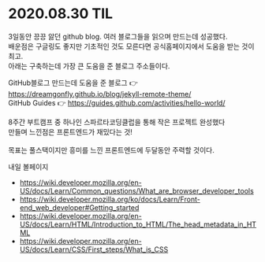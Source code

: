# 2020.08.30 TIL

3일동안 끙끙 앓던 github blog. 여러 블로그들을 읽으며 만드는데 성공했다.</br>
배운점은 구글링도 좋지만 기초적인 것도 모른다면 공식홈페이지에서 도움을 받는 것이 최고.</br>
아래는 구축하는데 가장 큰 도움을 준 블로그 주소들이다.

GitHub블로그 만드는데 도움을 준 블로그 👉 https://dreamgonfly.github.io/blog/jekyll-remote-theme/</br>
GitHub Guides 👉 https://guides.github.com/activities/hello-world/

8주간 부트캠프 중 하나인 스파르타코딩클럽을 통해 작은 프로젝트 완성했다</br>
만들며 느낀점은 프론트엔드가 재밌다는 것!</br>   
목표는 풀스택이지만 흥미를 느낀 프론트엔드에 두달동안 주력할 것이다.

내일 볼페이지</br>
* https://wiki.developer.mozilla.org/en-US/docs/Learn/Common_questions/What_are_browser_developer_tools</br>
* https://wiki.developer.mozilla.org/ko/docs/Learn/Front-end_web_developer#Getting_started</br>
* https://wiki.developer.mozilla.org/en-US/docs/Learn/HTML/Introduction_to_HTML/The_head_metadata_in_HTML</br>
* https://wiki.developer.mozilla.org/en-US/docs/Learn/CSS/First_steps/What_is_CSS
